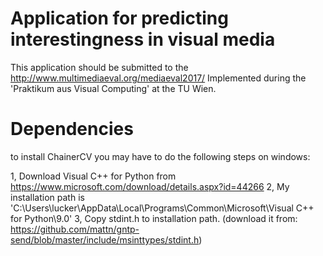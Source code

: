# Application for predicting interestingness in visual media
This application should be submitted to the http://www.multimediaeval.org/mediaeval2017/
Implemented during the 'Praktikum aus Visual Computing' at the TU Wien.

# Dependencies
to install ChainerCV you may have to do the following steps on windows:

1, Download Visual C++ for Python from https://www.microsoft.com/download/details.aspx?id=44266
2, My installation path is 'C:\Users\lucker\AppData\Local\Programs\Common\Microsoft\Visual C++ for Python\9.0'
3, Copy stdint.h to installation path. (download it from: https://github.com/mattn/gntp-send/blob/master/include/msinttypes/stdint.h)